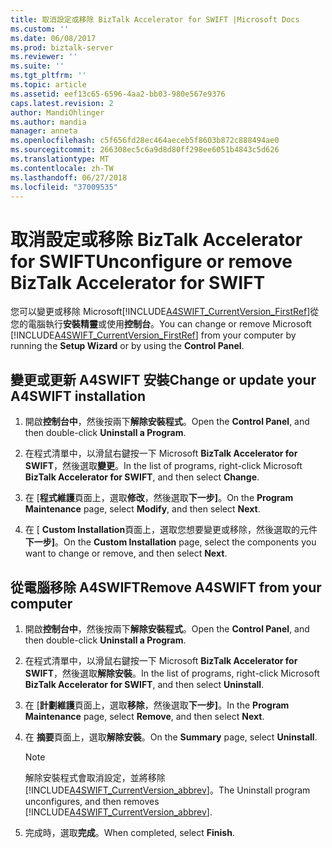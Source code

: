 ```yaml
---
title: 取消設定或移除 BizTalk Accelerator for SWIFT |Microsoft Docs
ms.custom: ''
ms.date: 06/08/2017
ms.prod: biztalk-server
ms.reviewer: ''
ms.suite: ''
ms.tgt_pltfrm: ''
ms.topic: article
ms.assetid: eef13c65-6596-4aa2-bb03-980e567e9376
caps.latest.revision: 2
author: MandiOhlinger
ms.author: mandia
manager: anneta
ms.openlocfilehash: c5f656fd28ec464aeceb5f8603b872c888494ae0
ms.sourcegitcommit: 266308ec5c6a9d8d80ff298ee6051b4843c5d626
ms.translationtype: MT
ms.contentlocale: zh-TW
ms.lasthandoff: 06/27/2018
ms.locfileid: "37009535"
---
```

# <a name="unconfigure-or-remove-biztalk-accelerator-for-swift"></a><span data-ttu-id="22dad-102">取消設定或移除 BizTalk Accelerator for SWIFT</span><span class="sxs-lookup"><span data-stu-id="22dad-102">Unconfigure or remove BizTalk Accelerator for SWIFT</span></span>
<span data-ttu-id="22dad-103">您可以變更或移除 Microsoft[!INCLUDE[A4SWIFT_CurrentVersion_FirstRef](../../includes/a4swift-currentversion-firstref-md.md)]從您的電腦執行**安裝精靈**或使用**控制台**。</span><span class="sxs-lookup"><span data-stu-id="22dad-103">You can change or remove Microsoft [!INCLUDE[A4SWIFT_CurrentVersion_FirstRef](../../includes/a4swift-currentversion-firstref-md.md)] from your computer by running the **Setup Wizard** or by using the **Control Panel**.</span></span>  

## <a name="change-or-update-your-a4swift-installation"></a><span data-ttu-id="22dad-104">變更或更新 A4SWIFT 安裝</span><span class="sxs-lookup"><span data-stu-id="22dad-104">Change or update your A4SWIFT installation</span></span>  

1.  <span data-ttu-id="22dad-105">開啟**控制台中**，然後按兩下**解除安裝程式**。</span><span class="sxs-lookup"><span data-stu-id="22dad-105">Open the **Control Panel**, and then double-click **Uninstall a Program**.</span></span>  

2.  <span data-ttu-id="22dad-106">在程式清單中，以滑鼠右鍵按一下 Microsoft **BizTalk Accelerator for SWIFT**，然後選取**變更**。</span><span class="sxs-lookup"><span data-stu-id="22dad-106">In the list of programs, right-click Microsoft **BizTalk Accelerator for SWIFT**, and then select **Change**.</span></span>  

3.  <span data-ttu-id="22dad-107">在 [**程式維護**頁面上，選取**修改**，然後選取**下一步]**。</span><span class="sxs-lookup"><span data-stu-id="22dad-107">On the **Program Maintenance** page, select **Modify**, and then select **Next**.</span></span>  

4.  <span data-ttu-id="22dad-108">在 [ **Custom Installation**頁面上，選取您想要變更或移除，然後選取的元件**下一步]**。</span><span class="sxs-lookup"><span data-stu-id="22dad-108">On the **Custom Installation** page, select the components you want to change or remove, and then select **Next**.</span></span>  


## <a name="remove-a4swift-from-your-computer"></a><span data-ttu-id="22dad-109">從電腦移除 A4SWIFT</span><span class="sxs-lookup"><span data-stu-id="22dad-109">Remove A4SWIFT from your computer</span></span>  

1. <span data-ttu-id="22dad-110">開啟**控制台中**，然後按兩下**解除安裝程式**。</span><span class="sxs-lookup"><span data-stu-id="22dad-110">Open the **Control Panel**, and then double-click **Uninstall a Program**.</span></span>  

2. <span data-ttu-id="22dad-111">在程式清單中，以滑鼠右鍵按一下 Microsoft **BizTalk Accelerator for SWIFT**，然後選取**解除安裝**。</span><span class="sxs-lookup"><span data-stu-id="22dad-111">In the list of programs, right-click Microsoft **BizTalk Accelerator for SWIFT**, and then select **Uninstall**.</span></span>  

3. <span data-ttu-id="22dad-112">在 [**計劃維護**頁面上，選取**移除**，然後選取**下一步]**。</span><span class="sxs-lookup"><span data-stu-id="22dad-112">In the **Program Maintenance** page, select **Remove**, and then select **Next**.</span></span>  

4. <span data-ttu-id="22dad-113">在 **摘要**頁面上，選取**解除安裝**。</span><span class="sxs-lookup"><span data-stu-id="22dad-113">On the **Summary** page, select **Uninstall**.</span></span>  

   > [!NOTE]
   >  <span data-ttu-id="22dad-114">解除安裝程式會取消設定，並將移除[!INCLUDE[A4SWIFT_CurrentVersion_abbrev](../../includes/a4swift-currentversion-abbrev-md.md)]。</span><span class="sxs-lookup"><span data-stu-id="22dad-114">The Uninstall program unconfigures, and then removes [!INCLUDE[A4SWIFT_CurrentVersion_abbrev](../../includes/a4swift-currentversion-abbrev-md.md)].</span></span>  

5. <span data-ttu-id="22dad-115">完成時，選取**完成**。</span><span class="sxs-lookup"><span data-stu-id="22dad-115">When completed, select **Finish**.</span></span>  
